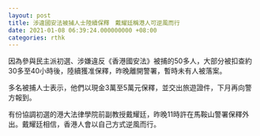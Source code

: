 ```yaml
---
layout: post
title: 涉違國安法被捕人士陸續保釋　戴耀廷稱港人可逆風而行
date: 2021-01-08 06:39:24.000000000 +08:00
categories: rthk
---
```


因為參與民主派初選、涉嫌違反《香港國安法》被捕的50多人，大部分被扣查約30多至40小時後，陸續獲准保釋，昨晚離開警署，暫時未有人被落案。

多名被捕人士表示，他們以現金3萬至5萬元保釋，並交出旅遊證件，下月再向警方報到。

有份協調初選的港大法律學院前副教授戴耀廷，昨晚11時許在馬鞍山警署保釋外出。戴耀廷相信，香港人會以自己方式逆風而行。
